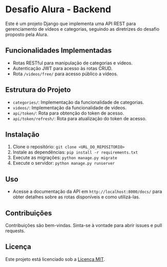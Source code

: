 # Desafio Alura - Backend

Este é um projeto Django que implementa uma API REST para gerenciamento de vídeos e categorias, seguindo as diretrizes do desafio proposto pela Alura.

## Funcionalidades Implementadas

- Rotas RESTful para manipulação de categorias e vídeos.
- Autenticação JWT para acesso às rotas CRUD.
- Rota `/videos/free/` para acesso público a vídeos.

## Estrutura do Projeto

- `categories/`: Implementação da funcionalidade de categorias.
- `videos/`: Implementação da funcionalidade de vídeos.
- `api/token/`: Rota para obtenção do token de acesso.
- `api/token/refresh/`: Rota para atualização do token de acesso.

## Instalação

1. Clone o repositório: `git clone <URL_DO_REPOSITORIO>`
2. Instale as dependências: `pip install -r requirements.txt`
3. Execute as migrações: `python manage.py migrate`
4. Execute o servidor: `python manage.py runserver`

## Uso

- Acesse a documentação da API em `http://localhost:8000/docs/` para obter detalhes sobre as rotas disponíveis e como utilizá-las.

## Contribuições

Contribuições são bem-vindas. Sinta-se à vontade para abrir issues e pull requests.

## Licença

Este projeto está licenciado sob a [Licença MIT](LICENSE).